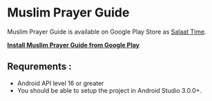 Muslim Prayer Guide
===================

Muslim Prayer Guide is available on Google Play Store as [Salaat Time](https://play.google.com/store/apps/details?id=com.ticonsys.prayerguide).

**[Install Muslim Prayer Guide from Google Play](https://play.google.com/store/apps/details?id=com.ticonsys.prayerguide)**

Requrements :
------------

 - Android API level 16 or greater
 - You should be able to setup the project in Android Studio 3.0.0+.